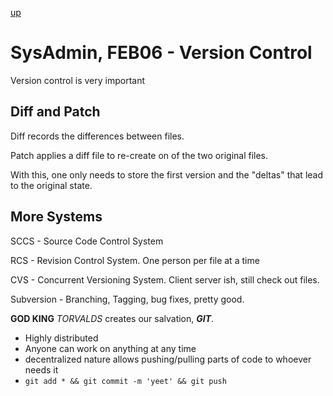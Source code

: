 [up](../index.md)

# SysAdmin, FEB06 - Version Control

Version control is very important

## Diff and Patch

Diff records the differences between files.

Patch applies a diff file to re-create on of the two original files.

With this, one only needs to store the first version and the "deltas" that lead to the original state.

## More Systems

SCCS - Source Code Control System

RCS - Revision Control System. One person per file at a time

CVS - Concurrent Versioning System. Client server ish, still check out files.

Subversion - Branching, Tagging, bug fixes, pretty good.

**GOD KING** *TORVALDS* creates our salvation, ***GIT***.

- Highly distributed
- Anyone can work on anything at any time
- decentralized nature allows pushing/pulling parts of code to whoever needs it
- `git add * && git commit -m 'yeet' && git push`
